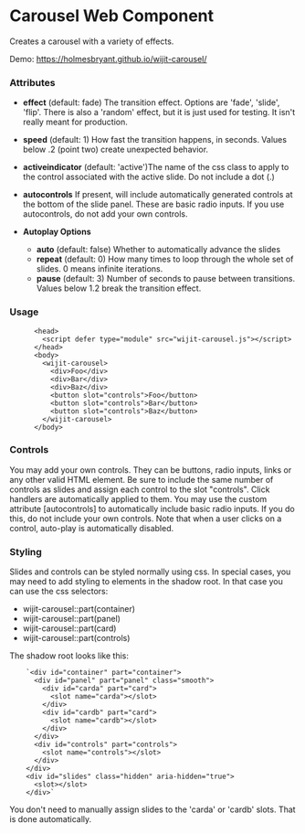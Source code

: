 # Carousel Web Component

Creates a carousel with a variety of effects.

Demo: https://holmesbryant.github.io/wijit-carousel/

### Attributes

*   **effect** (default: fade) The transition effect. Options are 'fade', 'slide', 'flip'. There is also a 'random' effect, but it is just used for testing. It isn't really meant for production.

*   **speed** (default: 1) How fast the transition happens, in seconds. Values below .2 (point two) create unexpected behavior.

*   **activeindicator** (default: 'active')The name of the css class to apply to the control associated with the active slide. Do not include a dot (.)

*   **autocontrols** If present, will include automatically generated controls at the bottom of the slide panel. These are basic radio inputs. If you use autocontrols, do not add your own controls.

*   **Autoplay Options**
    *   **auto** (default: false) Whether to automatically advance the slides
    *   **repeat** (default: 0) How many times to loop through the whole set of slides. 0 means infinite iterations.
    *   **pause** (default: 3) Number of seconds to pause between transitions. Values below 1.2 break the transition effect.

### Usage

          <head>
            <script defer type="module" src="wijit-carousel.js"></script>
          </head>
          <body>
            <wijit-carousel>
              <div>Foo</div>
              <div>Bar</div>
              <div>Baz</div>
              <button slot="controls">Foo</button>
              <button slot="controls">Bar</button>
              <button slot="controls">Baz</button>
            </wijit-carousel>
          </body>

### Controls

You may add your own controls. They can be buttons, radio inputs, links or any other valid HTML element. Be sure to include the same number of controls as slides and assign each control to the slot "controls". Click handlers are automatically applied to them. You may use the custom attribute [autocontrols] to automatically include basic radio inputs. If you do this, do not include your own controls. Note that when a user clicks on a control, auto-play is automatically disabled.

### Styling

Slides and controls can be styled normally using css. In special cases, you may need to add styling to elements in the shadow root. In that case you can use the css selectors:

*   wijit-carousel::part(container)
*   wijit-carousel::part(panel)
*   wijit-carousel::part(card)
*   wijit-carousel::part(controls)


The shadow root looks like this:

        `<div id="container" part="container">
          <div id="panel" part="panel" class="smooth">
            <div id="carda" part="card">
              <slot name="carda"></slot>
            </div>
            <div id="cardb" part="card">
              <slot name="cardb"></slot>
            </div>
          </div>
          <div id="controls" part="controls">
            <slot name="controls"></slot>
          </div>
        </div>
        <div id="slides" class="hidden" aria-hidden="true">
          <slot></slot>
        </div>`


You don't need to manually assign slides to the 'carda' or 'cardb' slots. That is done automatically.

